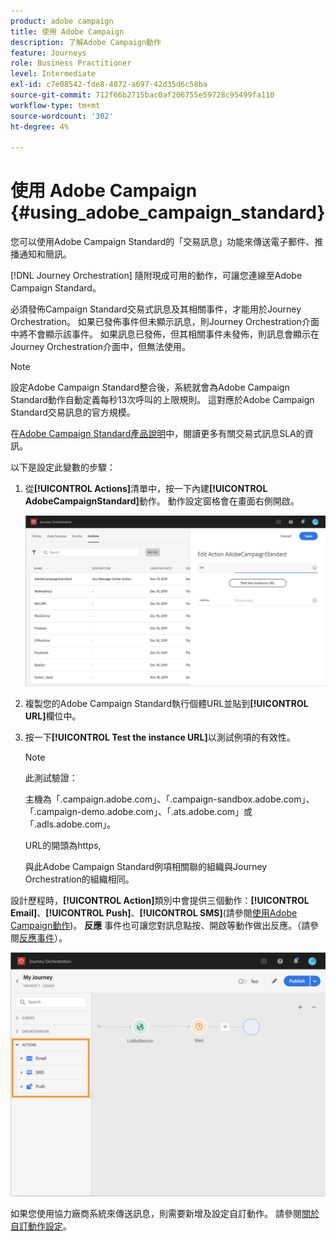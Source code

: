 ```yaml
---
product: adobe campaign
title: 使用 Adobe Campaign
description: 了解Adobe Campaign動作
feature: Journeys
role: Business Practitioner
level: Intermediate
exl-id: c7e08542-fde8-4072-a697-42d35d6c58ba
source-git-commit: 712f66b2715bac0af206755e59728c95499fa110
workflow-type: tm+mt
source-wordcount: '302'
ht-degree: 4%

---
```


# 使用 Adobe Campaign {#using_adobe_campaign_standard}

您可以使用Adobe Campaign Standard的「交易訊息」功能來傳送電子郵件、推播通知和簡訊。

[!DNL Journey Orchestration] 隨附現成可用的動作，可讓您連線至Adobe Campaign Standard。

必須發佈Campaign Standard交易式訊息及其相關事件，才能用於Journey Orchestration。 如果已發佈事件但未顯示訊息，則Journey Orchestration介面中將不會顯示該事件。 如果訊息已發佈，但其相關事件未發佈，則訊息會顯示在Journey Orchestration介面中，但無法使用。

>[!NOTE]
>
>設定Adobe Campaign Standard整合後，系統就會為Adobe Campaign Standard動作自動定義每秒13次呼叫的上限規則。 這對應於Adobe Campaign Standard交易訊息的官方規模。
>
>在[Adobe Campaign Standard產品說明](https://helpx.adobe.com/legal/product-descriptions/campaign-standard.html)中，閱讀更多有關交易式訊息SLA的資訊。

以下是設定此變數的步驟：

1. 從&#x200B;**[!UICONTROL Actions]**&#x200B;清單中，按一下內建&#x200B;**[!UICONTROL AdobeCampaignStandard]**&#x200B;動作。 動作設定窗格會在畫面右側開啟。

   ![](../assets/actioncampaign.png)

1. 複製您的Adobe Campaign Standard執行個體URL並貼到&#x200B;**[!UICONTROL URL]**&#x200B;欄位中。

1. 按一下&#x200B;**[!UICONTROL Test the instance URL]**&#x200B;以測試例項的有效性。

   >[!NOTE]
   >
   >此測試驗證：
   >
   >主機為「.campaign.adobe.com」、「.campaign-sandbox.adobe.com」、「.campaign-demo.adobe.com」、「.ats.adobe.com」或「.adls.adobe.com」。
   >
   >URL的開頭為https,
   >
   >與此Adobe Campaign Standard例項相關聯的組織與Journey Orchestration的組織相同。

設計歷程時，**[!UICONTROL Action]**&#x200B;類別中會提供三個動作：**[!UICONTROL Email]**、**[!UICONTROL Push]**、**[!UICONTROL SMS]**(請參閱[使用Adobe Campaign動作](../building-journeys/using-adobe-campaign-actions.md))。 **反應** 事件也可讓您對訊息點按、開啟等動作做出反應。（請參閱[反應事件](../building-journeys/reaction-events.md)）。

![](../assets/journey58.png)

如果您使用協力廠商系統來傳送訊息，則需要新增及設定自訂動作。 請參閱[關於自訂動作設定](../action/about-custom-action-configuration.md)。
